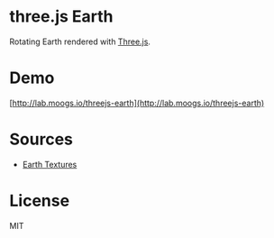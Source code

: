 # three.js Earth

Rotating Earth rendered with [Three.js](http://threejs.org/).

# Demo

[http://lab.moogs.io/threejs-earth](http://lab.moogs.io/threejs-earth)

# Sources

- [Earth Textures](http://planetpixelemporium.com/earth.html)

# License

MIT

